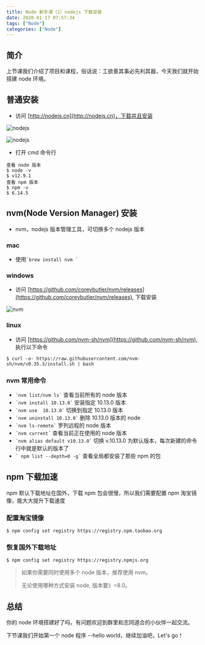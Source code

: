 ```yaml
---
title: Node 新手课（1）nodejs 下载安装
date: 2020-01-17 07:57:34
tags: ["Node"]
categories: ["Node"]
---
```


## 简介

上节课我们介绍了项目和课程，俗话说：工欲善其事必先利其器，今天我们就开始搭建 node 环境。

## 普通安装

* 访问 [http://nodejs.cn](http://nodejs.cn)，下载并且安装

![nodejs](https://cdn.guojiang.club/1588995583%281%29.png)

![nodejs](http://ww1.sinaimg.cn/large/a616b9a4gy1gewlqbc688j20e40az0tk.jpg)

* 打开 cmd 命令行

```
查看 node 版本
$ node -v
$ v12.9.1
查看 npm 版本
$ npm -v
$ 6.14.5

```

## nvm(Node Version Manager) 安装

* nvm，nodejs 版本管理工具，可切换多个 nodejs 版本

### mac

* 使用`` `brew install nvm ` ``

### windows

* 访问 [https://github.com/coreybutler/nvm/releases](https://github.com/coreybutler/nvm/releases), 下载安装

![nvm](http://ww1.sinaimg.cn/large/a616b9a4gy1gewitbfz8zj20eo0bbq33.jpg)

### linux

* 访问 [https://github.com/nvm-sh/nvm](https://github.com/nvm-sh/nvm), 执行以下命令

```
$ curl -o- https://raw.githubusercontent.com/nvm-sh/nvm/v0.35.3/install.sh | bash
```

### nvm 常用命令

* `` `nvm list/nvm ls` `` 查看当前所有的 node 版本
* `` `nvm install 10.13.0` `` 安装指定 10.13.0 版本
* `` `nvm use  10.13.0` ``  切换到指定 10.13.0 版本
* `` `nvm uninstall 10.13.0` ``   删除 10.13.0 版本的 node
* `` `nvm ls-remote` ``   罗列远程的 node 版本
* `` `nvm current` ``   查看当前正在使用的 node 版本
* `` `nvm alias default v10.13.0` ``   切换 v.10.13.0 为默认版本，每次新建的命令行中就是默认的版本了
* `` ` npm list --depth=0 -g` ``  查看全局都安装了那些 npm 的包

## npm 下载加速

npm 默认下载地址在国外，下载 npm 包会很慢，所以我们需要配置 npm 淘宝镜像，能大大提升下载速度

### 配置淘宝镜像

```
$ npm config set registry https://registry.npm.taobao.org
```

### 恢复国外下载地址

```
$ npm config set registry https://registry.npmjs.org
```

> 如果你需要同时使用多个 node 版本，推荐使用 nvm。
>
> 无论使用哪种方式安装 node, 版本要》=8.0。

## 总结

你的 node 环境搭建好了吗，有问题欢迎到群里和志同道合的小伙伴一起交流。

下节课我们开始第一个 node 程序 --hello world，继续加油吧，Let's go！
